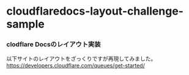# cloudflaredocs-layout-challenge-sample

### clodflare Docsのレイアウト実装
以下サイトのレイアウトをざっくりですが再現してみました。
https://developers.cloudflare.com/queues/get-started/